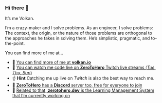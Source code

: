 ### Hi there 👋

It’s me Volkan.

I’m a crazy-maker and I solve problems. As an engineer, I solve problems: The context, the origin, or the nature of those problems are orthogonal to the approaches he takes in solving them. He’s simplistic, pragmatic, and to-the-point.

You can find more of me at…

* 🏡 [You can find more of me at **volkan.io**](https://volkan.io/)
* 🎥 [You can watch me code live on **ZeroToHero** Twitch live streams (*Tue, Thu, Sun*)](https://twitch.tv/ZeroToHeroDev)
* ☝️ **Hint** Catching me up live on *Twitch* is also the best way to reach me.
* 💬 [**ZeroToHero** has a **Discord** server too, free for everyone to join](https://discord.gg/fAucgWz)
* 🦄 [Related to that, **zerotohero.dev** is the Learning Management System that I’m currently working on](https://zerotohero.dev)

